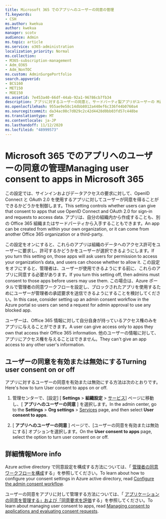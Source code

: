 ```yaml
---
title: Microsoft 365 でのアプリへのユーザーの同意の管理
f1.keywords:
- CSH
ms.author: kwekua
author: kwekua
manager: scotv
audience: Admin
ms.topic: article
ms.service: o365-administration
localization_priority: Normal
ms.collection:
- M365-subscription-management
- Adm_O365
- Adm_NonTOC
ms.custom: AdminSurgePortfolio
search.appverid:
- BCS160
- MET150
- MOE150
ms.assetid: 7e453a40-66df-44ab-92a1-96786cb7fb34
description: アプリに対するユーザーの同意と、サードパーティ製アプリがユーザーの Microsoft 365 情報にアクセスできるようにする方法について説明します。
ms.openlocfilehash: 955ae9e58c14dbb8012a440ef6c336f44b0760a4
ms.sourcegitcommit: da34ac08c7d029c2c42d4428d0bb03fd57c448be
ms.translationtype: MT
ms.contentlocale: ja-JP
ms.lasthandoff: 11/12/2020
ms.locfileid: "48999573"
---
```

# <a name="managing-user-consent-to-apps-in-microsoft-365"></a><span data-ttu-id="f480d-103">Microsoft 365 でのアプリへのユーザーの同意の管理</span><span class="sxs-lookup"><span data-stu-id="f480d-103">Managing user consent to apps in Microsoft 365</span></span>

<span data-ttu-id="f480d-104">この設定では、サインインおよびデータアクセスの要求に対して、OpenID Connect と OAuth 2.0 を使用するアプリに対してユーザーが同意を得ることができるかどうかを制御します。</span><span class="sxs-lookup"><span data-stu-id="f480d-104">This setting controls whether users can give that consent to apps that use OpenID Connect and OAuth 2.0 for sign-in and requests to access data.</span></span> <span data-ttu-id="f480d-105">アプリは、自分の組織内から作成することも、別の Office 365 組織またはサードパーティから入手することもできます。</span><span class="sxs-lookup"><span data-stu-id="f480d-105">An app can be created from within your own organization, or it can come from another Office 365 organization or a third-party.</span></span>

<span data-ttu-id="f480d-106">この設定をオンにすると、これらのアプリは組織のデータへのアクセス許可をユーザーに要求し、許可するかどうかをユーザーが選択できるようにします。</span><span class="sxs-lookup"><span data-stu-id="f480d-106">If you turn this setting on, those apps will ask users for permission to access your organization’s data, and users can choose whether to allow it.</span></span> <span data-ttu-id="f480d-107">この設定をオフにすると、管理者は、ユーザーが使用できるようにする前に、これらのアプリに同意する必要があります。</span><span class="sxs-lookup"><span data-stu-id="f480d-107">If you turn this setting off, then admins must consent to those apps before users may use them.</span></span> <span data-ttu-id="f480d-108">この場合は、Azure ポータルで管理者の同意ワークフローを設定し、ブロックされたアプリを使用するためにユーザーが管理者の承認要求を送信できるようにすることを検討してください。</span><span class="sxs-lookup"><span data-stu-id="f480d-108">In this case, consider setting up an admin consent workflow in the Azure portal so users can send a request for admin approval to use any blocked app.</span></span>

<span data-ttu-id="f480d-109">ユーザーは、Office 365 情報に対して自分自身が持っているアクセス権のみをアプリに与えることができます。</span><span class="sxs-lookup"><span data-stu-id="f480d-109">A user can give access only to apps they own that access their Office 365 information.</span></span> <span data-ttu-id="f480d-110">他のユーザーの情報に対して、アプリにアクセス権を与えることはできません。</span><span class="sxs-lookup"><span data-stu-id="f480d-110">They can't give an app access to any other user's information.</span></span>

## <a name="turning-user-consent-on-or-off"></a><span data-ttu-id="f480d-111">ユーザーの同意を有効または無効にする</span><span class="sxs-lookup"><span data-stu-id="f480d-111">Turning user consent on or off</span></span>
<span data-ttu-id="f480d-112"><a name="__toc379982114"> </a></span><span class="sxs-lookup"><span data-stu-id="f480d-112"><a name="__toc379982114"> </a></span></span>

<span data-ttu-id="f480d-113">アプリに対するユーザーの同意を有効または無効にする方法は次のとおりです。</span><span class="sxs-lookup"><span data-stu-id="f480d-113">Here's how to turn User consent to apps on or off.</span></span>

1. <span data-ttu-id="f480d-114">管理センターで、[設定] [ **Settings** \> **組織設定**  >  [サービス](https://go.microsoft.com/fwlink/p/?linkid=2053743)] ページに移動し、[ **アプリへのユーザーの同意** ] を選択します。</span><span class="sxs-lookup"><span data-stu-id="f480d-114">In the admin center, go to the **Settings** \> **Org settings** > [Services](https://go.microsoft.com/fwlink/p/?linkid=2053743) page, and then select **User consent to apps**.</span></span>

2. <span data-ttu-id="f480d-115">[ **アプリへのユーザーの同意** ] ページで、[ユーザーの同意を有効または無効にする] オプションを選択します。</span><span class="sxs-lookup"><span data-stu-id="f480d-115">On the **User consent to apps** page, select the option to turn user consent on or off.</span></span>

## <a name="more-info"></a><span data-ttu-id="f480d-116">詳細情報</span><span class="sxs-lookup"><span data-stu-id="f480d-116">More info</span></span>
<span data-ttu-id="f480d-117"><a name="__toc379982114"> </a></span><span class="sxs-lookup"><span data-stu-id="f480d-117"><a name="__toc379982114"> </a></span></span>

<span data-ttu-id="f480d-118">Azure active directory で同意設定を構成する方法については、「 [管理者の同意ワークフローを構成](https://docs.microsoft.com/azure/active-directory/manage-apps/configure-admin-consent-workflow)する」を参照してください。</span><span class="sxs-lookup"><span data-stu-id="f480d-118">To learn about how to configure your consent settings in Azure active directory, read [Configure the admin consent workflow](https://docs.microsoft.com/azure/active-directory/manage-apps/configure-admin-consent-workflow).</span></span>

<span data-ttu-id="f480d-119">ユーザーの同意をアプリに対して管理する方法については、「 [アプリケーションの同意を管理する」および「同意要求を評価](https://docs.microsoft.com/azure/active-directory/manage-apps/manage-consent-requests)する」を参照してください。</span><span class="sxs-lookup"><span data-stu-id="f480d-119">To learn about managing user consent to apps, read [Managing consent to applications and evaluating consent requests](https://docs.microsoft.com/azure/active-directory/manage-apps/manage-consent-requests).</span></span>